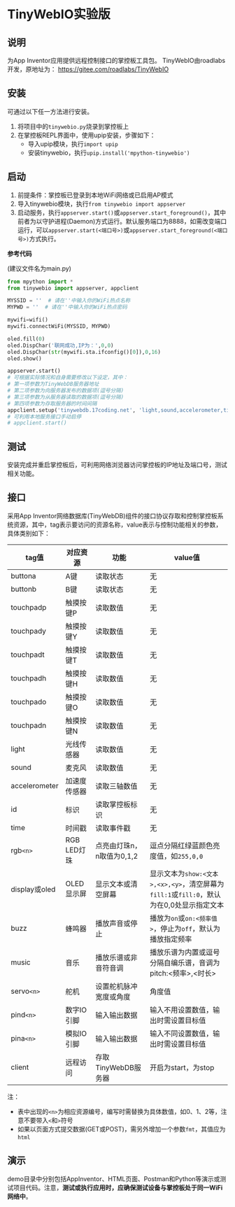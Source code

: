# TinyWebIO实验版

## 说明
为App Inventor应用提供远程控制接口的掌控板工具包。
TinyWebIO由roadlabs开发，原地址为：
https://gitee.com/roadlabs/TinyWebIO

## 安装
可通过以下任一方法进行安装。
1. 将项目中的`tinywebio.py`烧录到掌控板上
2. 在掌控板REPL界面中，使用upip安装，步骤如下：
    * 导入upip模块，执行`import upip`
    * 安装tinywebio，执行`upip.install('mpython-tinywebio')`

## 启动

1. 前提条件：掌控板已登录到本地WiFi网络或已启用AP模式
2. 导入tinywebio模块，执行`from tinywebio import appserver`
3. 启动服务，执行`appserver.start()`或`appserver.start_foreground()`，其中前者为以守护进程(Daemon)方式运行。默认服务端口为8888，如需改变端口运行，可以`appserver.start(<端口号>)`或`appserver.start_foreground(<端口号>)`方式执行。



**参考代码**

(建议文件名为main.py)

```python
from mpython import *
from tinywebio import appserver, appclient

MYSSID = ''  # 请在''中输入你的WiFi热点名称
MYPWD = ''  # 请在''中输入你的WiFi热点密码

mywifi=wifi()
mywifi.connectWiFi(MYSSID, MYPWD)

oled.fill(0)
oled.DispChar('联网成功,IP为：',0,0)
oled.DispChar(str(mywifi.sta.ifconfig()[0]),0,16)
oled.show()

appserver.start()
# 可根据实际情况和自身需要修改以下设定，其中：
# 第一项参数为TinyWebDB服务器地址
# 第二项参数为向服务器发布的数据项(逗号分隔)
# 第三项参数为从服务器读取的数据项(逗号分隔)
# 第四项参数为存取服务器的时间间隔
appclient.setup('tinywebdb.17coding.net', 'light,sound,accelerometer,time', 'rgb0,rgb1,rgb2,display,buzz,music', 1000)
# 可利用本地服务接口手动启停
# appclient.start()
```

## 测试

安装完成并重启掌控板后，可利用网络浏览器访问掌控板的IP地址及端口号，测试相关功能。

## 接口

采用App Inventor网络数据库(TinyWebDB)组件的接口协议存取和控制掌控板系统资源，其中，tag表示要访问的资源名称，value表示与控制功能相关的参数，具体类别如下：

| tag值         | 对应资源     | 功能                      | value值                                                      |
| ------------- | ------------ | ------------------------- | ------------------------------------------------------------ |
| buttona       | A键          | 读取状态                  | 无                                                           |
| buttonb       | B键          | 读取状态                  | 无                                                           |
| touchpadp     | 触摸按键P    | 读取数值                  | 无                                                           |
| touchpady     | 触摸按键Y    | 读取数值                  | 无                                                           |
| touchpadt     | 触摸按键T    | 读取数值                  | 无                                                           |
| touchpadh     | 触摸按键H    | 读取数值                  | 无                                                           |
| touchpado     | 触摸按键O    | 读取数值                  | 无                                                           |
| touchpadn     | 触摸按键N    | 读取数值                  | 无                                                           |
| light         | 光线传感器   | 读取数值                  | 无                                                           |
| sound         | 麦克风       | 读取数值                  | 无                                                           |
| accelerometer | 加速度传感器 | 读取三轴数值              | 无                                                           |
| id | 标识 | 读取掌控板标识 | 无 |
| time | 时间戳 | 读取事件戳 | 无 |
| rgb`<n>`      | RGB LED灯珠  | 点亮由灯珠n，n取值为0,1,2 | 逗点分隔红绿蓝颜色亮度值，如`255,0,0`                        |
| display或oled | OLED显示屏   | 显示文本或清空屏幕        | 显示文本为`show:<文本>,<x>,<y>`，清空屏幕为`fill:1`或`fill:0`，默认为在0,0处显示指定文本 |
| buzz          | 蜂鸣器       | 播放声音或停止            | 播放为`on`或`on:<频率值>`，停止为`off`，默认为播放指定频率   |
| music         | 音乐         | 播放乐谱或非音符音调      | 播放乐谱为内置或逗号分隔自编乐谱，音调为pitch:<频率>,<时长>  |
| servo`<n>`      | 舵机         | 设置舵机脉冲宽度或角度    | 角度值 |
| pind`<n>`     | 数字IO引脚   | 输入输出数据              | 输入不用设置数值，输出时需设置目标值                         |
| pina`<n>`     | 模拟IO引脚   | 输入输出数据              | 输入不同设置数值，输出时需设置目标值                         |
| client | 远程访问 | 存取TinyWebDB服务器 | 开启为start，为stop |

注：

* 表中出现的`<n>`为相应资源编号，编写时需替换为具体数值，如0、1、2等，注意不要带入`<`和`>`符号
* 如果以页面方式提交数据(GET或POST)，需另外增加一个参数`fmt`，其值应为`html`

## 演示

demo目录中分别包括AppInventor、HTML页面、Postman和Python等演示或测试项目代码。注意，**测试或执行应用时，应确保测试设备与掌控板处于同一WiFi网络中**。
